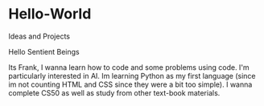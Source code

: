 # Hello-World
Ideas and Projects

Hello Sentient Beings

Its Frank, I wanna learn how to code and some problems using code. 
I'm particularly interested in AI. 
Im learning Python as my first language (since im not counting HTML and CSS since they were a bit too simple). 
I wanna complete CS50 as well as study from other text-book materials.
